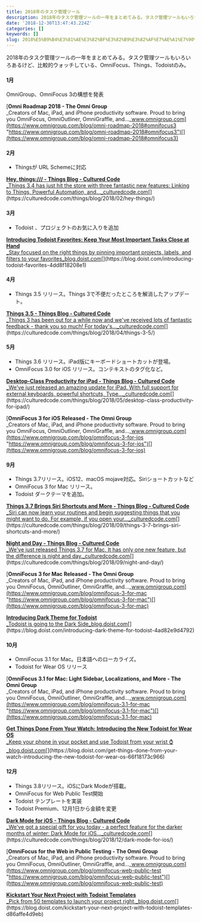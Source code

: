 ```yaml
---
title: 2018年のタスク管理ツール
description: 2018年のタスク管理ツールの一年をまとめてみる。タスク管理ツールもいろいろあるけど、比較的ウォッチしている、OmniFocus、Things、Todoistのみ。
date: '2018-12-30T13:47:43.224Z'
categories: []
keywords: []
slug: 2018%E5%B9%B4%E3%81%AE%E3%82%BF%E3%82%B9%E3%82%AF%E7%AE%A1%E7%90%86%E3%83%84%E3%83%BC%E3%83%AB
---
```

2018年のタスク管理ツールの一年をまとめてみる。タスク管理ツールもいろいろあるけど、比較的ウォッチしている、OmniFocus、Things、Todoistのみ。

#### 1月

OmniGroup、OmniFocus 3の構想を発表

[**Omni Roadmap 2018 - The Omni Group**  
_Creators of Mac, iPad, and iPhone productivity software. Proud to bring you OmniFocus, OmniOutliner, OmniGraffle, and…_www.omnigroup.com](https://www.omnigroup.com/blog/omni-roadmap-2018#omnifocus3 "https://www.omnigroup.com/blog/omni-roadmap-2018#omnifocus3")[](https://www.omnigroup.com/blog/omni-roadmap-2018#omnifocus3)

#### 2月

*   Thingsが URL Schemeに対応

[**Hey, things:/// - Things Blog - Cultured Code**  
_Things 3.4 has just hit the store with three fantastic new features: Linking to Things, Powerful Automation, and…_culturedcode.com](https://culturedcode.com/things/blog/2018/02/hey-things/ "https://culturedcode.com/things/blog/2018/02/hey-things/")[](https://culturedcode.com/things/blog/2018/02/hey-things/)

#### 3月

*   Todoist 、プロジェクトのお気に入りを追加

[**Introducing Todoist Favorites: Keep Your Most Important Tasks Close at Hand**  
_Stay focused on the right things by pinning important projects, labels, and filters to your favorites_blog.doist.com](https://blog.doist.com/introducing-todoist-favorites-4dd8f18208e1 "https://blog.doist.com/introducing-todoist-favorites-4dd8f18208e1")[](https://blog.doist.com/introducing-todoist-favorites-4dd8f18208e1)

#### 4月

*   Things 3.5 リリース。Things 3で不便だったところを解消したアップデート。

[**Things 3.5 - Things Blog - Cultured Code**  
_Things 3 has been out for a while now and we've received lots of fantastic feedback - thank you so much! For today's…_culturedcode.com](https://culturedcode.com/things/blog/2018/04/things-3-5/ "https://culturedcode.com/things/blog/2018/04/things-3-5/")[](https://culturedcode.com/things/blog/2018/04/things-3-5/)

#### 5月

*   Things 3.6 リリース。iPad版にキーボードショートカットが登場。
*   OmniFocus 3.0 for iOS リリース。コンテキストのタグ化など。

[**Desktop-Class Productivity for iPad - Things Blog - Cultured Code**  
_We've just released an amazing update for iPad. With full support for external keyboards, powerful shortcuts, Type…_culturedcode.com](https://culturedcode.com/things/blog/2018/05/desktop-class-productivity-for-ipad/ "https://culturedcode.com/things/blog/2018/05/desktop-class-productivity-for-ipad/")[](https://culturedcode.com/things/blog/2018/05/desktop-class-productivity-for-ipad/)

[**OmniFocus 3 for iOS Released - The Omni Group**  
_Creators of Mac, iPad, and iPhone productivity software. Proud to bring you OmniFocus, OmniOutliner, OmniGraffle, and…_www.omnigroup.com](https://www.omnigroup.com/blog/omnifocus-3-for-ios "https://www.omnigroup.com/blog/omnifocus-3-for-ios")[](https://www.omnigroup.com/blog/omnifocus-3-for-ios)

#### 9月

*   Things 3.7リリース。iOS12、macOS mojave対応。Siriショートカットなど
*   OmniFocus 3 for Mac リリース。
*   Todoist ダークテーマを追加。

[**Things 3.7 Brings Siri Shortcuts and More - Things Blog - Cultured Code**  
_Siri can now learn your routines and begin suggesting things that you might want to do. For example, if you open your…_culturedcode.com](https://culturedcode.com/things/blog/2018/09/things-3-7-brings-siri-shortcuts-and-more/ "https://culturedcode.com/things/blog/2018/09/things-3-7-brings-siri-shortcuts-and-more/")[](https://culturedcode.com/things/blog/2018/09/things-3-7-brings-siri-shortcuts-and-more/)

[**Night and Day - Things Blog - Cultured Code**  
_We've just released Things 3.7 for Mac. It has only one new feature, but the difference is night and day._culturedcode.com](https://culturedcode.com/things/blog/2018/09/night-and-day/ "https://culturedcode.com/things/blog/2018/09/night-and-day/")[](https://culturedcode.com/things/blog/2018/09/night-and-day/)

[**OmniFocus 3 for Mac Released - The Omni Group**  
_Creators of Mac, iPad, and iPhone productivity software. Proud to bring you OmniFocus, OmniOutliner, OmniGraffle, and…_www.omnigroup.com](https://www.omnigroup.com/blog/omnifocus-3-for-mac "https://www.omnigroup.com/blog/omnifocus-3-for-mac")[](https://www.omnigroup.com/blog/omnifocus-3-for-mac)

[**Introducing Dark Theme for Todoist**  
_Todoist is going to the Dark Side_blog.doist.com](https://blog.doist.com/introducing-dark-theme-for-todoist-4ad82e9d4792 "https://blog.doist.com/introducing-dark-theme-for-todoist-4ad82e9d4792")[](https://blog.doist.com/introducing-dark-theme-for-todoist-4ad82e9d4792)

#### 10月

*   OmniFocus 3.1 for Mac。日本語へのローカライズ。
*   Todoist for Wear OS リリース

[**OmniFocus 3.1 for Mac: Light Sidebar, Localizations, and More - The Omni Group**  
_Creators of Mac, iPad, and iPhone productivity software. Proud to bring you OmniFocus, OmniOutliner, OmniGraffle, and…_www.omnigroup.com](https://www.omnigroup.com/blog/omnifocus-3.1-for-mac "https://www.omnigroup.com/blog/omnifocus-3.1-for-mac")[](https://www.omnigroup.com/blog/omnifocus-3.1-for-mac)

[**Get Things Done From Your Watch: Introducing the New Todoist for Wear OS**  
_Keep your phone in your pocket and use Todoist from your wrist ⌚_blog.doist.com](https://blog.doist.com/get-things-done-from-your-watch-introducing-the-new-todoist-for-wear-os-66f18173c966 "https://blog.doist.com/get-things-done-from-your-watch-introducing-the-new-todoist-for-wear-os-66f18173c966")[](https://blog.doist.com/get-things-done-from-your-watch-introducing-the-new-todoist-for-wear-os-66f18173c966)

#### 12月

*   Things 3.8リリース。iOSにDark Modeが搭載。
*   OmniFocus for Web Public Test開始
*   Todoist テンプレートを実装
*   Todoist Premium、12月1日から金額を変更

[**Dark Mode for iOS - Things Blog - Cultured Code**  
_We've got a special gift for you today - a perfect feature for the darker months of winter: Dark Mode for iOS…_culturedcode.com](https://culturedcode.com/things/blog/2018/12/dark-mode-for-ios/ "https://culturedcode.com/things/blog/2018/12/dark-mode-for-ios/")[](https://culturedcode.com/things/blog/2018/12/dark-mode-for-ios/)

[**OmniFocus for the Web in Public Testing - The Omni Group**  
_Creators of Mac, iPad, and iPhone productivity software. Proud to bring you OmniFocus, OmniOutliner, OmniGraffle, and…_www.omnigroup.com](https://www.omnigroup.com/blog/omnifocus-web-public-test "https://www.omnigroup.com/blog/omnifocus-web-public-test")[](https://www.omnigroup.com/blog/omnifocus-web-public-test)

[**Kickstart Your Next Project with Todoist Templates**  
_Pick from 50 templates to launch your project right._blog.doist.com](https://blog.doist.com/kickstart-your-next-project-with-todoist-templates-d86affe4d9eb "https://blog.doist.com/kickstart-your-next-project-with-todoist-templates-d86affe4d9eb")[](https://blog.doist.com/kickstart-your-next-project-with-todoist-templates-d86affe4d9eb)